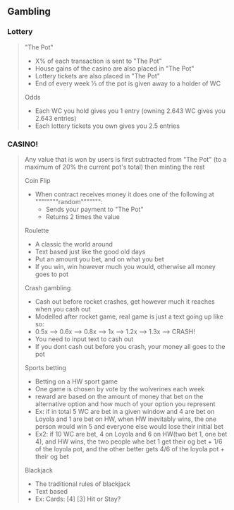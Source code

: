 ## Gambling

### Lottery
> "The Pot"
> - X% of each transaction is sent to "The Pot"
> - House gains of the casino are also placed in "The Pot"
> - Lottery tickets are also placed in "The Pot"
> - End of every week ⅓ of the pot is given away to a holder of WC
> 
> Odds
> - Each WC you hold gives you 1 entry (owning 2.643 WC gives you 2.643 entries)
> - Each lottery tickets you own  gives you 2.5 entries



### CASINO!
> Any value that is won by users is first subtracted from "The Pot" (to a maximum of 20% the current pot's total) then minting the rest
>
> Coin Flip
> - When contract receives money it does one of the following at """"""""random""""""":
>   - Sends your payment to "The Pot"
>   - Returns 2 times the value
>
> Roulette
> - A classic the world around
> - Text based just like the good old days
> - Put an amount you bet, and on what you bet
> - If you win, win however much you would, otherwise all money goes to pot
>
> 
> Crash gambling 
> - Cash out before rocket crashes, get however much it reaches when you cash out 
> - Modelled after rocket game, real game is just a text going up like so:
> - 0.5x --> 0.6x --> 0.8x --> 1x --> 1.2x --> 1.3x --> CRASH!
> - You need to input text to cash out
> - If you dont cash out before you crash, your money all goes to the pot
> 
> Sports betting 
> - Betting on a HW sport game
> - One game is chosen by vote by the wolverines each week 
> - reward are based on the amount of money that bet on the alternative option and how much of your option you represent
> - Ex: if in total 5 WC are bet in a given window and 4 are bet on Loyola and 1 are bet on HW, when HW inevitably wins, the one person would win 5 and everyone else would lose their initial bet 
> - Ex2: if 10 WC are bet, 4 on Loyola and 6 on HW(two bet 1, one bet 4), and HW wins, the two people whe bet 1 get their og bet + 1/6 of the loyola pot, and the other better gets 4/6 of the loyola pot + their og bet
> 
> Blackjack 
> - The traditional rules of blackjack
> - Text based 
> - Ex: Cards: [4] [3] Hit or Stay?
